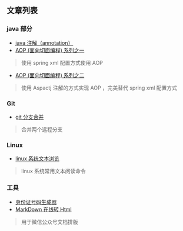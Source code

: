 ## 文章列表

### java 部分
- [java 注解（annotation）][1]
- [AOP (面向切面编程) 系列之一][2]
> 使用 spring xml 配置方式使用 AOP
- [AOP (面向切面编程) 系列之二][3]
> 使用 Aspactj 注解的方式实现 AOP ，完美替代 spring xml 配置方式

### Git
- [git 分支合并][20]
> 合并两个远程分支

### Linux
- [ linux 系统文本浏览][30]
> linux 系统常用文本阅读命令

### 工具
+ [身份证号码生成器][200]
+ [MarkDown 在线转 Html][201]
> 用于微信公众号文档排版




[1]: https://hou-xx.github.io/JavaAnnotation-AOP/java-annotation.html
[2]: https://hou-xx.github.io/JavaAnnotation-AOP/java-aop-1.html
[3]: https://hou-xx.github.io/JavaAnnotation-AOP/java-aop-2.html
[20]: https://hou-xx.github.io/git/git-merge.html
[30]: https://hou-xx.github.io/linux/TextBrowse.html
[200]: https://hou-xx.github.io/IdNumGenerate/
[201]: https://hou-xx.github.io/online-markdown/
